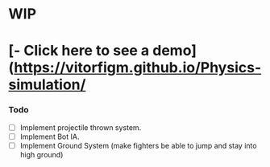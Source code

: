 # WIP

# [- Click here to see a demo](https://vitorfigm.github.io/Physics-simulation/

### Todo
- [ ] Implement projectile thrown system.
- [ ] Implement Bot IA.
- [ ] Implement Ground System (make fighters be able to jump and stay into high ground)
